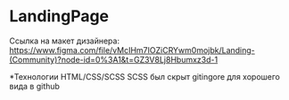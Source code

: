 # LandingPage
Ссылка на макет дизайнера: https://www.figma.com/file/vMcIHm7IOZiCRYwm0mojbk/Landing-(Community)?node-id=0%3A1&t=GZ3V8Lj8Hbumxz3d-1

*Технологии
HTML/CSS/SCSS 
SCSS был скрыт gitingore для хорошего вида в github
